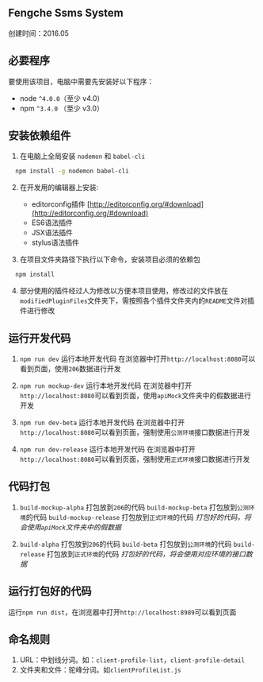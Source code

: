 Fengche Ssms System
-----------------------
创建时间：2016.05


## 必要程序
要使用该项目，电脑中需要先安装好以下程序：
* node `^4.0.0`（至少 v4.0）
* npm `^3.4.0` （至少 v3.0）


## 安装依赖组件
1. 在电脑上全局安装 `nodemon` 和 `babel-cli`

  ```bash
    npm install -g nodemon babel-cli
  ```

2. 在开发用的编辑器上安装:
    - editorconfig插件 [http://editorconfig.org/#download](http://editorconfig.org/#download)
    - ES6语法插件
    - JSX语法插件
    - stylus语法插件

3. 在项目文件夹路径下执行以下命令，安装项目必须的依赖包

  ```bash
    npm install
  ```

4. 部分使用的插件经过人为修改以方便本项目使用，修改过的文件放在`modifiedPluginFiles`文件夹下，需按照各个插件文件夹内的`README`文件对插件进行修改


## 运行开发代码
1. `npm run dev` 运行本地开发代码
   在浏览器中打开`http://localhost:8080`可以看到页面，使用`206`数据进行开发

2. `npm run mockup-dev` 运行本地开发代码
   在浏览器中打开`http://localhost:8080`可以看到页面，使用`apiMock`文件夹中的假数据进行开发

3. `npm run dev-beta` 运行本地开发代码
   在浏览器中打开`http://localhost:8080`可以看到页面，强制使用`公测环境`接口数据进行开发

4. `npm run dev-release` 运行本地开发代码
   在浏览器中打开`http://localhost:8080`可以看到页面，强制使用`正式环境`接口数据进行开发


## 代码打包
1. `build-mockup-alpha`   打包放到`206`的代码
   `build-mockup-beta`    打包放到`公测环境`的代码
   `build-mockup-release` 打包放到`正式环境`的代码
   *打包好的代码，将会使用`apiMock`文件夹中的假数据*

2. `build-alpha`   打包放到`206`的代码
   `build-beta`    打包放到`公测环境`的代码
   `build-release` 打包放到`正式环境`的代码
   *打包好的代码，将会使用对应环境的接口数据*


## 运行打包好的代码
  运行`npm run dist`，在浏览器中打开`http://localhost:8989`可以看到页面


## 命名规则
1. URL：中划线分词。如：`client-profile-list`，`client-profile-detail`
2. 文件夹和文件：驼峰分词。如`clientProfileList.js`


